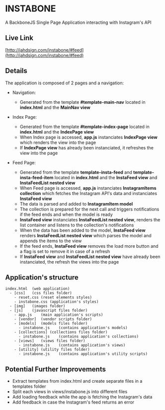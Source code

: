 # INSTABONE
A BackboneJS Single Page Application interacting with Instagram's API

## Live Link
[http://jahdsign.com/instabone/#feed](http://jahdsign.com/instabone/#feed)

## Details
The application is composed of 2 pages and a navigation:

- Navigation:
  - Generated from the template **#template-main-nav** located in **index.html** and the **MainNav view**

- Index Page:
  - Generated from the template **#template-index-page** located in **index.html** and the **IndexPage view**
  - When Index page is accessed, **app.js** instanciates **IndexPage view** which renders the view into the page
  - If **IndexPage view** has already been instanciated, it refreshes the view into the page

- Feed Page:
  - Generated from the template **template-insta-feed** and **template-insta-feed-item** located in **index.html** and the **InstaFeed view** and **InstaFeedList nested view**
  - When Feed page is accessed, **app.js** instanciates **InstagramItems collection** which fetches the Instagram API's data and instanciates **InstaFeed view**
  - The data is parsed and added to **InstagramItem model**
  - The collection is prepared for the next call and triggers notifications if the feed ends and when the model is ready
  - **InstaFeed view** instanciates **InstaFeedList nested view**, renders the list container and listens to the collection's notifications
  - When the data has been added to the model, **InstaFeed view** renders **InstaFeedList nested view** which parses the model and appends the items to the view
  - If the feed ends, **InstaFeed view** removes the load more button and a flag is set to remove it in case of a refresh
  - If **InstaFeed view** and **InstaFeedList nested view** have already been instanciated, the refresh the views into the page

## Application's structure
```
index.html	(web application)
  - [css]	(css files folder)
    - reset.css	(reset elements styles)
    - instabone.css	(application's styles)
  - [img]	(images folder)
  - [js]	(javascript files folder)
    - app.js	(main application's scripts)
    - [vendor]	(vendor scripts folder)
    - [models]	(models files folder)
      - instabone.js	(contains application's models)
    - [collections]	(collections files folder)
      - instabone.js	(contains application's collections)
    - [views]	(views files folder)
      - instabone.js	(contains application's views)
    - [utility]	(utility files folder)
      - instabone.js	(contains application's utility scripts)
```

## Potential Further Improvements
  - Extract templates from index.html and create separate files in a templates folder
  - Split each views in views/instabone.js into different files
  - Add loading feedback while the app is fetching the Instagram's data
  - Add feedback in case the Instagram's feed returns an error